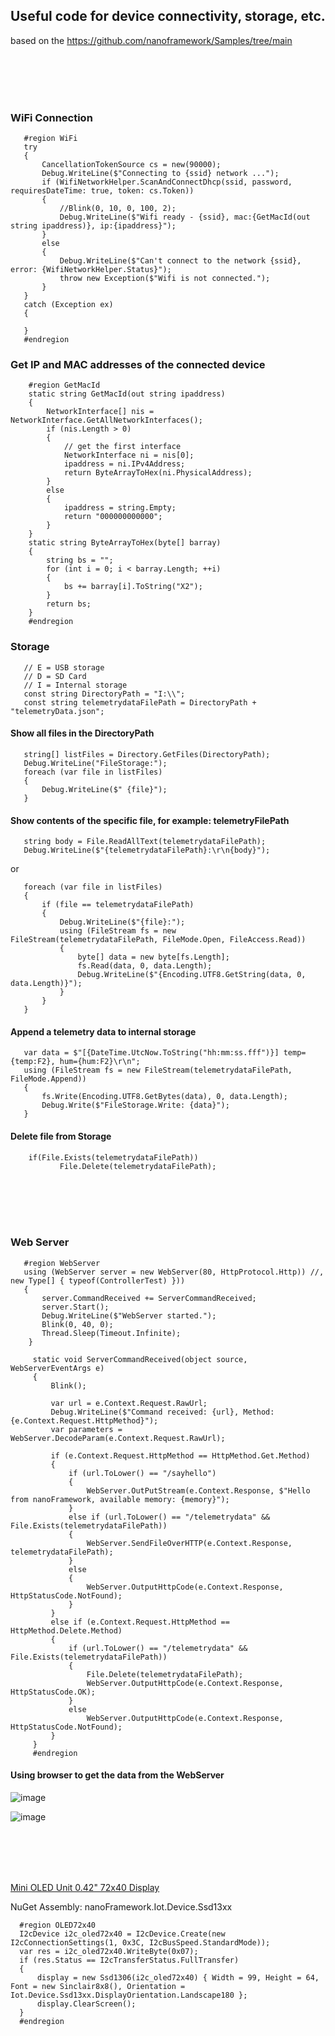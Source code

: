 <!-- language-all: lang-csharp -->
<h2>Useful code for device connectivity, storage, etc.</h2>

based on the 
https://github.com/nanoframework/Samples/tree/main
   


<br></br>
<br></br>

<h3>WiFi Connection</h3>

       #region WiFi
       try
       {
           CancellationTokenSource cs = new(90000);
           Debug.WriteLine($"Connecting to {ssid} network ...");
           if (WifiNetworkHelper.ScanAndConnectDhcp(ssid, password, requiresDateTime: true, token: cs.Token))
           {
               //Blink(0, 10, 0, 100, 2);
               Debug.WriteLine($"Wifi ready - {ssid}, mac:{GetMacId(out string ipaddress)}, ip:{ipaddress}");
           }
           else
           {
               Debug.WriteLine($"Can't connect to the network {ssid}, error: {WifiNetworkHelper.Status}");
               throw new Exception($"Wifi is not connected.");
           }
       }
       catch (Exception ex)
       {
      
       }
       #endregion


<h3>Get IP and MAC addresses of the connected device </h3>

        #region GetMacId
        static string GetMacId(out string ipaddress)
        {
            NetworkInterface[] nis = NetworkInterface.GetAllNetworkInterfaces();
            if (nis.Length > 0)
            {
                // get the first interface
                NetworkInterface ni = nis[0];
                ipaddress = ni.IPv4Address;
                return ByteArrayToHex(ni.PhysicalAddress);
            }
            else
            {
                ipaddress = string.Empty;
                return "000000000000";
            }
        }
        static string ByteArrayToHex(byte[] barray)
        {
            string bs = "";
            for (int i = 0; i < barray.Length; ++i)
            {
                bs += barray[i].ToString("X2");
            }
            return bs;
        }
        #endregion

<h3>Storage</h3>


       // E = USB storage
       // D = SD Card
       // I = Internal storage
       const string DirectoryPath = "I:\\";
       const string telemetrydataFilePath = DirectoryPath + "telemetryData.json";

  <h4>Show all files in the DirectoryPath</h4>     

       string[] listFiles = Directory.GetFiles(DirectoryPath);
       Debug.WriteLine("FileStorage:");
       foreach (var file in listFiles)
       {
           Debug.WriteLine($" {file}");
       }

   <h4>Show contents of the specific file, for example: telemetryFilePath</h4>

       string body = File.ReadAllText(telemetrydataFilePath);
       Debug.WriteLine($"{telemetrydataFilePath}:\r\n{body}");

or
       
       foreach (var file in listFiles)
       {
           if (file == telemetrydataFilePath)
           {
               Debug.WriteLine($"{file}:");
               using (FileStream fs = new FileStream(telemetrydataFilePath, FileMode.Open, FileAccess.Read))
               {
                   byte[] data = new byte[fs.Length];
                   fs.Read(data, 0, data.Length);
                   Debug.WriteLine($"{Encoding.UTF8.GetString(data, 0, data.Length)}");
               }
           }
       }

<h4>Append a telemetry data to internal storage</h4>

       var data = $"[{DateTime.UtcNow.ToString("hh:mm:ss.fff")}] temp={temp:F2}, hum={hum:F2}\r\n";
       using (FileStream fs = new FileStream(telemetrydataFilePath, FileMode.Append))
       {
           fs.Write(Encoding.UTF8.GetBytes(data), 0, data.Length);
           Debug.Write($"FileStorage.Write: {data}");
       }


 <h4>Delete file from Storage</h4>

        if(File.Exists(telemetrydataFilePath))
               File.Delete(telemetrydataFilePath);
        

<br></br>
<br></br>

<h3>Web Server</h3>

       #region WebServer
       using (WebServer server = new WebServer(80, HttpProtocol.Http)) //, new Type[] { typeof(ControllerTest) }))
       {
           server.CommandReceived += ServerCommandReceived;
           server.Start();
           Debug.WriteLine($"WebServer started.");
           Blink(0, 40, 0);
           Thread.Sleep(Timeout.Infinite);
        }
      
         static void ServerCommandReceived(object source, WebServerEventArgs e)
         {
             Blink();
             
             var url = e.Context.Request.RawUrl;
             Debug.WriteLine($"Command received: {url}, Method: {e.Context.Request.HttpMethod}");
             var parameters = WebServer.DecodeParam(e.Context.Request.RawUrl);
         
             if (e.Context.Request.HttpMethod == HttpMethod.Get.Method)
             {
                 if (url.ToLower() == "/sayhello")
                 {
                     WebServer.OutPutStream(e.Context.Response, $"Hello from nanoFramework, available memory: {memory}");
                 }
                 else if (url.ToLower() == "/telemetrydata" && File.Exists(telemetrydataFilePath))
                 {
                     WebServer.SendFileOverHTTP(e.Context.Response, telemetrydataFilePath);
                 }
                 else
                 {
                     WebServer.OutputHttpCode(e.Context.Response, HttpStatusCode.NotFound);
                 }
             }
             else if (e.Context.Request.HttpMethod == HttpMethod.Delete.Method)
             {
                 if (url.ToLower() == "/telemetrydata" && File.Exists(telemetrydataFilePath))
                 {
                     File.Delete(telemetrydataFilePath);
                     WebServer.OutputHttpCode(e.Context.Response, HttpStatusCode.OK);
                 }
                 else
                     WebServer.OutputHttpCode(e.Context.Response, HttpStatusCode.NotFound);
             }
         }
         #endregion

<h4>Using browser to get the data from the WebServer</h4>

![image](https://github.com/romankiss/R-IoT/assets/30365471/c84f72a0-1527-46a2-9072-a1d7e4c9a537)



![image](https://github.com/romankiss/R-IoT/assets/30365471/ff4874bd-50c5-43f9-985f-8189601247ca)


<br></br>
<br></br>

[Mini OLED Unit 0.42" 72x40 Display](https://shop.m5stack.com/products/mini-oled-unit-0-42-72x40-display)

NuGet Assembly: nanoFramework.Iot.Device.Ssd13xx

      #region OLED72x40
      I2cDevice i2c_oled72x40 = I2cDevice.Create(new I2cConnectionSettings(1, 0x3C, I2cBusSpeed.StandardMode));
      var res = i2c_oled72x40.WriteByte(0x07);
      if (res.Status == I2cTransferStatus.FullTransfer)
      {
          display = new Ssd1306(i2c_oled72x40) { Width = 99, Height = 64, Font = new Sinclair8x8(), Orientation = Iot.Device.Ssd13xx.DisplayOrientation.Landscape180 };
          display.ClearScreen();
      }
      #endregion















       
